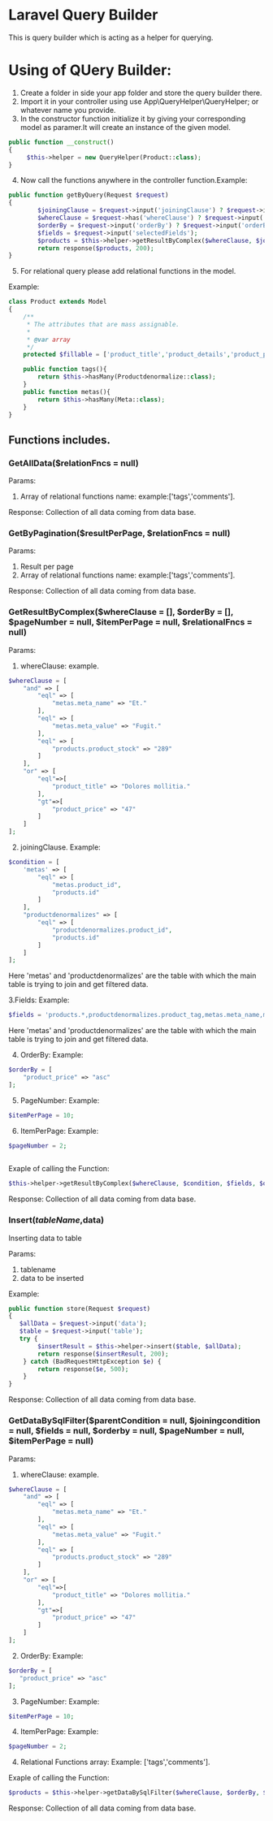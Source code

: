 # Laravel Query Builder
This is query builder which is acting as a helper for querying.

# Using of QUery Builder:
1. Create a folder in side your app folder and store the query builder there.
2. Import it in your controller using use App\QueryHelper\QueryHelper; or whatever name you provide.
3. In the constructor function initialize it by giving your corresponding model as paramer.It will create an instance of the given model.
```php
public function __construct()
{
     $this->helper = new QueryHelper(Product::class);
}
```

4. Now call the functions anywhere in the controller function.Example:
```php
public function getByQuery(Request $request)
{
        $joiningClause = $request->input('joiningClause') ? $request->input('joiningClause') : null;
        $whereClause = $request->has('whereClause') ? $request->input('whereClause') : null;
        $orderBy = $request->input('orderBy') ? $request->input('orderBy') : null;
        $fields = $request->input('selectedFields');
        $products = $this->helper->getResultByComplex($whereClause, $joiningClause, $fields, $orderBy);
        return response($products, 200);
}
```

5. For relational query please add relational functions in the model.
 
 Example:
 
 ```php
 class Product extends Model
 { 
     /**
      * The attributes that are mass assignable.
      *
      * @var array
      */
     protected $fillable = ['product_title','product_details','product_price','product_stock'];
 
     public function tags(){
         return $this->hasMany(Productdenormalize::class);
     }
     public function metas(){
         return $this->hasMany(Meta::class);
     }
 }
 ```


## Functions includes.

### GetAllData($relationFncs = null)
Params:
1. Array of relational functions name:
example:['tags','comments'].

Response:
Collection of all data coming from data base.

### GetByPagination($resultPerPage, $relationFncs = null)

Params:
1. Result per page
2. Array of relational functions name:
example:['tags','comments'].

Response:
Collection of all data coming from data base.

### GetResultByComplex($whereClause = [], $orderBy = [], $pageNumber = null, $itemPerPage = null, $relationalFncs = null)

Params:
1. whereClause: example.
```php
$whereClause = [
    "and" => [
        "eql" => [
            "metas.meta_name" => "Et."
        ],
        "eql" => [
            "metas.meta_value" => "Fugit."
        ],
        "eql" => [
            "products.product_stock" => "289"
        ]
    ],
    "or" => [
        "eql"=>[
            "product_title" => "Dolores mollitia."
        ],
        "gt"=>[
            "product_price" => "47"
        ]
    ]
];
```
2. joiningClause. Example:
```php
$condition = [
    'metas' => [
        "eql" => [
            "metas.product_id",
            "products.id"
        ]
    ],
    "productdenormalizes" => [
        "eql" => [
            "productdenormalizes.product_id",
            "products.id"
        ]
    ]
];
```
Here 'metas' and 'productdenormalizes' are the table with which 
the main table is trying to join and get filtered data.

3.Fields: Example:
```php
$fields = 'products.*,productdenormalizes.product_tag,metas.meta_name,metas.meta_value';
```
Here 'metas' and 'productdenormalizes' are the table with which 
the main table is trying to join and get filtered data.

4. OrderBy: Example:
```php
$orderBy = [
    "product_price" => "asc"
];
```

5. PageNumber: Example:
```php
$itemPerPage = 10;
```

6. ItemPerPage: Example:
```php
$pageNumber = 2;
        
```

Exaple of calling the Function:
```php
$this->helper->getResultByComplex($whereClause, $condition, $fields, $orderBy, $pageNumber, $itemPerPage);     
```

Response:
Collection of all data coming from data base.

### Insert($tableName,$data)
Inserting data to table

Params:
1. tablename
2. data to be inserted

Example:

```php
public function store(Request $request)
{
   $allData = $request->input('data');
   $table = $request->input('table');
   try {
        $insertResult = $this->helper->insert($table, $allData);
        return response($insertResult, 200);
    } catch (BadRequestHttpException $e) {
        return response($e, 500);
    }
}    
```

Response:
Collection of all data coming from data base.

### GetDataBySqlFilter($parentCondition = null, $joiningcondition = null, $fields = null, $orderby = null, $pageNumber = null, $itemPerPage = null)

Params:
1. whereClause: example.
```php
$whereClause = [
    "and" => [
        "eql" => [
            "metas.meta_name" => "Et."
        ],
        "eql" => [
            "metas.meta_value" => "Fugit."
        ],
        "eql" => [
            "products.product_stock" => "289"
        ]
    ],
    "or" => [
        "eql"=>[
            "product_title" => "Dolores mollitia."
        ],
        "gt"=>[
            "product_price" => "47"
        ]
    ]
];
```

2. OrderBy: Example:
```php
$orderBy = [
   "product_price" => "asc"
];
```

3. PageNumber: Example:
```php
$itemPerPage = 10;
```

4. ItemPerPage: Example:
```php
$pageNumber = 2; 
```

4. Relational Functions array: Example:
['tags','comments'].

Exaple of calling the Function:
```php
$products = $this->helper->getDataBySqlFilter($whereClause, $orderBy, $pageNumber, $itemPerPage, $relationalFncs);     
```

Response:
Collection of all data coming from data base.


